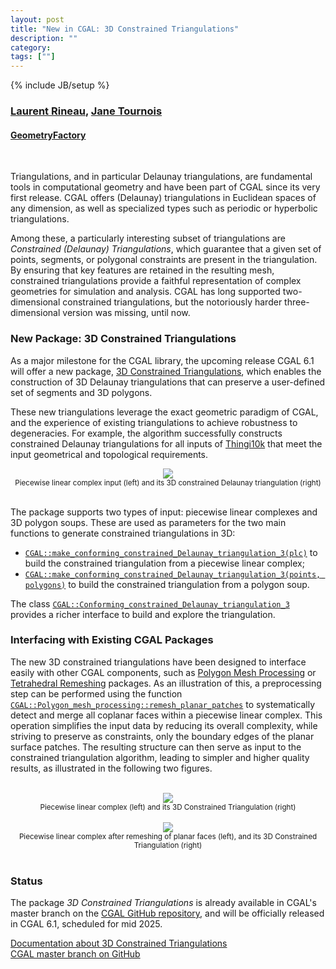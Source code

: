 ```yaml
---
layout: post
title: "New in CGAL: 3D Constrained Triangulations"
description: ""
category:
tags: [""]
---
```

{% include JB/setup %}

<h3><a href="https://geometryfactory.com/who-we-are/">Laurent Rineau</a>,
<a href="https://geometryfactory.com/who-we-are/">Jane Tournois</a>
</h3>
<h4><a href="https://geometryfactory.com/">GeometryFactory</a></h4>

<br>
<p>Triangulations, and in particular Delaunay triangulations, are fundamental tools in computational geometry
and have been part of CGAL since its very first release.
CGAL offers (Delaunay) triangulations in Euclidean spaces of any dimension, as well as specialized
types such as periodic or hyperbolic triangulations.</p>

<p>Among these, a particularly interesting subset of triangulations are <em>Constrained (Delaunay) Triangulations</em>,
which guarantee that a given set of points, segments, or polygonal constraints are present in the
triangulation. By ensuring that key features are retained in the resulting mesh,
constrained triangulations provide a faithful representation of complex geometries for simulation
and analysis. CGAL has long supported two-dimensional constrained triangulations,
but the notoriously harder three-dimensional version was missing, until now.</p>

<h3>New Package: 3D Constrained Triangulations</h3>

<p>As a major milestone for the CGAL library, the upcoming release CGAL 6.1
will offer a new package, <a href="https://doc.cgal.org/6.1/Constrained_triangulation_3/index.html">3D Constrained Triangulations</a>,
which enables the construction of 3D Delaunay triangulations that can preserve a user-defined set of
segments and 3D polygons.</p>

<p>These new triangulations leverage the exact geometric paradigm of CGAL,
and the experience of existing triangulations to achieve robustness to degeneracies. For example,
the algorithm successfully constructs constrained Delaunay triangulations for all inputs
of <a href="https://ten-thousand-models.appspot.com/">Thingi10k</a> that meet
the input geometrical and topological requirements.</p>

<div style="text-align:center;">
  <a href="../../../../images/cdt_title_pyramid.png"><img src="../../../../images/cdt_title_pyramid.png" style="max-width:95%"/></a>
  <br><small>Piecewise linear complex input (left) and its 3D constrained Delaunay triangulation (right)</small>
</div>
<br>

<p>The package supports two types of input: piecewise linear complexes and 3D polygon soups. These are used as parameters for the two main functions to generate constrained triangulations in 3D:</p>

<ul>
<li><a href="https://doc.cgal.org/6.1/Constrained_triangulation_3/group___pkg_constrained_triangulation3_functions_polygon_soup_or_mesh.html#gaf6c5b49383aa7a8652f9cd50bf171ed8"><code>CGAL::make_conforming_constrained_Delaunay_triangulation_3(plc)</code></a>
to build the constrained triangulation from a piecewise linear complex;</li>
<li><a href="https://doc.cgal.org/6.1/Constrained_triangulation_3/group___pkg_constrained_triangulation3_functions_polygon_soup_or_mesh.html#gadf8d2593ea11fdd58a57bbb7a7cc3fd3"><code>CGAL::make_conforming_constrained_Delaunay_triangulation_3(points, polygons)</code></a>
to build the constrained triangulation from a polygon soup.</li>
</ul>

<p>
The class
<a href="https://doc.cgal.org/6.1/Constrained_triangulation_3/class_c_g_a_l_1_1_conforming__constrained___delaunay__triangulation__3.html"><code>CGAL::Conforming_constrained_Delaunay_triangulation_3</code></a>
provides a richer interface to build and explore the triangulation.
</p>

<h3>Interfacing with Existing CGAL Packages</h3>

<p>The new 3D constrained triangulations have been designed to interface easily with other CGAL components,
such as <a href="https://doc.cgal.org/6.1/Polygon_mesh_processing/index.html">Polygon Mesh Processing</a>
or <a href="https://doc.cgal.org/6.1/Tetrahedral_remeshing/index.html">Tetrahedral Remeshing</a> packages.
As an illustration of this, a preprocessing step can be performed using the function
<a href="https://doc.cgal.org/6.1/Polygon_mesh_processing/group__PMP__meshing__grp.html#ga7fca6fa2db94560ab6d32e6a77fc35b6"><code>CGAL::Polygon_mesh_processing::remesh_planar_patches</code></a>
to systematically detect and merge all coplanar faces within a piecewise linear complex.
This operation simplifies the input data by reducing its overall complexity, while striving to preserve
as constraints, only the boundary edges of the planar surface patches.
The resulting structure can then serve as input to the constrained triangulation algorithm,
leading to simpler and higher quality results, as illustrated in the following two figures.
</p>

<br>
<div style="text-align:center;">
  <a href="../../../../images/cdt3_flower_pots_plc_cdt.png"><img src="../../../../images/cdt3_flower_pots_plc_cdt.png" style="max-width:95%"/></a>
  <br><small>Piecewise linear complex (left) and its 3D Constrained Triangulation (right)</small>
</div>
<br>
<div style="text-align:center;">
  <a href="../../../../images/cdt3_flower_pots_remesh_plc_cdt.png"><img src="../../../../images/cdt3_flower_pots_remesh_plc_cdt.png" style="max-width:95%"/></a>
  <br><small>Piecewise linear complex after remeshing of planar faces (left), and its 3D Constrained Triangulation (right)</small>
</div>

<br>
<h3>Status</h3>
<p>The package <em>3D Constrained Triangulations</em> is already available in CGAL's master branch
on the <a href="https://github.com/CGAL/cgal/">CGAL GitHub repository</a>, and will be officially released in CGAL 6.1, scheduled for mid 2025.</p>

<i class="bi bi-book"></i>
<a href="https://doc.cgal.org/6.1/Constrained_triangulation_3/index.html">Documentation about 3D Constrained Triangulations</a>
<br>
<i class="bi bi-arrow-down-circle"></i>
<a href="https://github.com/CGAL/cgal/tree/master">CGAL master branch on GitHub</a>
